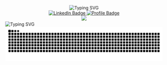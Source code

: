 
<div align="center">
    <img style="" src="https://readme-typing-svg.demolab.com?font=Fira+Code&weight=700&size=25&pause=1000&center=true&vCenter=true&random=true&width=435&lines=Hello%2C+World!;Hi+👋+I+am+Shivanshu Sinha;I+am+a+Developer" alt="Typing SVG" />
</div>
<div 
class="sketchfab-embed-wrapper" 
align="center" >
    <a href="https://www.linkedin.com/in/shivanshu-suraj">
        <img src="https://img.shields.io/badge/LinkedIn-blue?style=for-the-badge&logo=linkedin&logoColor=white" alt="LinkedIn Badge"/>
    </a>
    <a href="https://CodeWithShivanshu.github.io/CodeWithShivanshu/">
        <img src="https://img.shields.io/badge/Profile%20Visitors-172B4D?style=for-the-badge&logo=Opsgenie&logoColor=white" alt="Profile Badge"/>
    </a>
    <div align="center">
        <a href="https://github.com/CodeWithShivanshu">
            <img src="https://github-readme-streak-stats.herokuapp.com/?user=CodeWithShivanshu&hide_border=true&card_width=338&theme=transparent" />
        </a>
    </div>

</div>
    <img style="" src="https://readme-typing-svg.demolab.com?font=Fira+Code&weight=600&size=25&pause=900&center=true&vCenter=true&random=true&width=400&lines=My+Contributions+in+the+last+year" alt="Typing SVG" />
<img src="https://raw.githubusercontent.com/CodeWithShivanshu/CodeWithShivanshu/output/snake.svg" alt="Snake animation" />



